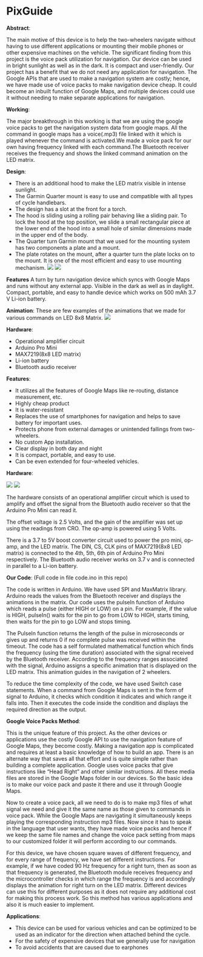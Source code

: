 # PixGuide
**Abstract**:

The main motive of this device is to help the two-wheelers navigate without having to use different applications or mounting their mobile phones or other expensive machines on the vehicle. The significant finding from this project is the voice pack utilization for navigation. Our device can be used in bright sunlight as well as in the dark. It is compact and user-friendly. Our project has a benefit that we do not need any application for navigation. The Google APIs that are used to make a navigation system are costly; hence, we have made use of voice packs to make navigation device cheap. It could become an inbuilt function of Google Maps, and multiple devices could use it without needing to make separate applications for navigation.

**Working**:

The major breakthrough in this working is that we are using the google voice packs to get the navigation system data from google maps. All the command in google maps has a voice(.mp3) file linked with it which is played whenever the command is activated.We made a voice pack for our own having frequency linked with each command.The Bluetooth receiver receives the frequency and shows the linked command animation on the LED matrix.

**Design**:
* There is an additional hood to make the LED matrix visible in intense sunlight.
* The Garmin Quarter mount is easy to use and compatible with all types of cycle handlebars.
* The design has a slot at the front for a torch.
* The hood is sliding using a rolling pair behaving like a sliding pair. To lock the hood at the top position, we slide a small rectangular piece at the lower end of the hood into a small hole of similar dimensions made in the upper end of the body.
* The Quarter turn Garmin mount that we used for the mounting system has two components a plate and a mount.
* The plate rotates on the mount, after a quarter turn the plate locks on to the mount. It is one of the most efficient and easy to use mounting mechanism.
![](https://i.imgur.com/gxeJAN3.png)
![](https://imgur.com/goZcDDS.png)


**Features**
A turn by turn navigation device which syncs with Google Maps and runs without any external app.
Visible in the dark as well as in daylight.
Compact, portable, and easy to handle device which works on 500 mAh 3.7 V Li-ion battery.


**Animation**:
These are few examples of the animations that we made for various commands on LED 8x8 Matrix.
![](https://imgur.com/dkZeexT.png)


**Hardware**:
* Operational amplifier circuit
* Arduino Pro Mini
* MAX7219(8x8 LED matrix)
* Li-ion battery
* Bluetooth audio receiver

**Features**:
* It utilizes all the features of Google Maps like re-routing, distance measurement, etc.
* Highly cheap product
* It is water-resistant
* Replaces the use of smartphones for navigation and helps to save battery for important uses.
* Protects phone from external damages or unintended fallings from two-wheelers.
* No custom App installation.
* Clear display in both day and night
* It is compact, portable, and easy to use.
* Can be even extended for four-wheeled vehicles.

**Hardware**:

![](https://imgur.com/DNNuKWV.png)
![](https://imgur.com/UiWkcxR.png)

The hardware consists of an operational amplifier circuit which is used to amplify and offset the signal from the Bluetooth audio receiver so that the Arduino Pro Mini can read it.

The offset voltage is 2.5 Volts, and the gain of the amplifier was set up using the readings from CRO.
The op-amp is powered using 5 Volts.

There is a 3.7 to 5V boost converter circuit used to power the pro mini, op-amp, and the LED matrix. The DIN, CS, CLK pins of MAX7219(8x8 LED matrix) is connected to the 4th, 5th, 6th pin of Arduino Pro Mini respectively. The Bluetooth audio receiver works on 3.7 v and is connected in parallel to a Li-ion battery.



**Our Code**: (Full code in file code.ino in this repo)

The code is written in Arduino. We have used SPI and MaxMatrix library. Arduino reads the values from the Bluetooth receiver and displays the animations in the matrix. Our code uses the pulseIn function of Arduino which reads a pulse (either HIGH or LOW) on a pin. For example, if the value is HIGH, pulseIn() waits for the pin to go from LOW to HIGH, starts timing, then waits for the pin to go LOW and stops timing. 

The PulseIn function returns the length of the pulse in microseconds or gives up and returns 0 if no complete pulse was received within the timeout. The code has a self formulated mathematical function which finds the frequency (using the time duration) associated with the signal received by the Bluetooth receiver. According to the frequency ranges associated with the signal, Arduino assigns a specific animation that is displayed on the LED matrix. This animation guides in the navigation of 2 wheelers. 

To reduce the time complexity of the code, we have used Switch case statements. When a command from Google Maps is sent in the form of signal to Arduino, it checks which condition it indicates and which range it falls into. Then it executes the code inside the condition and displays the required direction as the output.

**Google Voice Packs Method**:

This is the unique feature of this project. As the other devices or applications use the costly Google API to use the navigation feature of Google Maps, they become costly. Making a navigation app is complicated and requires at least a basic knowledge of how to build an app. There is an alternate way that saves all that effort and is quite simple rather than building a complete application. Google uses voice packs that give instructions like “Head Right” and other similar instructions. All these media files are stored in the Google Maps folder in our devices. So the basic idea is to make our voice pack and paste it there and use it through Google Maps.

Now to create a voice pack, all we need to do is to make mp3 files of what signal we need and give it the same name as those given to commands in voice pack. While the Google Maps are navigating it simultaneously keeps playing the corresponding instruction mp3 files. Now since it has to speak in the language that user wants, they have made voice packs and hence if we keep the same file names and change the voice pack setting from maps to our customized folder it will perform according to our commands.

For this device, we have chosen square waves of different frequency, and for every range of frequency, we have set different instructions. For example, if we have coded 90 Hz frequency for a right turn, then as soon as that frequency is generated, the Bluetooth module receives frequency and the microcontroller checks in which range the frequency is and accordingly displays the animation for right turn on the LED matrix. Different devices can use this for different purposes as it does not require any additional cost for making this process work. So this method has various applications and also it is much easier to implement.



**Applications**:
* This device can be used for various vehicles and can be optimized to be used as an indicator for the direction when attached behind the cycle. 
* For the safety of expensive devices that we generally use for navigation 
* To avoid accidents that are caused due to earphones 



